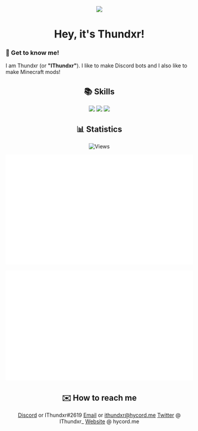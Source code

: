 <div align="center">
  <img src="https://cdn.discordapp.com/avatars/694604709591384226/8a79faece8c9c7a9a82b078c7da86982.webp?size=128">
  <h1>Hey, it's Thundxr!</h1>
</div>

<h3>👋 Get to know me!</h3>
<p>I am Thundxr (or <strong>"IThundxr"</strong>). I like to make Discord bots and I also like to make Minecraft mods!</p>

<div align="center">
  <h2>📚 Skills</h2>
  <img src="https://github.com/rahul-jha98/README_icons/blob/main/language_and_tools/square/java/java.png">
  <img src="https://github.com/rahul-jha98/README_icons/blob/main/language_and_tools/square/javascript/javascript.png">
  <img src="https://github.com/rahul-jha98/README_icons/blob/main/language_and_tools/square/html/html.png">
</div>

<div align="center">
  <h2>📊 Statistics</h2>
  
  ![Views](https://komarev.com/ghpvc/?username=IThundxr&style=flat-square&color=ff69b4)

  ![Github Stats](https://github.com/IThundxr/github-stats/blob/master/generated/overview.svg)
  
  ![Top Langs](https://github.com/IThundxr/github-stats/blob/master/generated/languages.svg)
</div>

<div align="center">
  <h2>✉️ How to reach me</h2>
  
[Discord](https://discord.com/users/694604709591384226) or IThundxr#2619
[Email](mailto:ithundxr@hycord.me) or ithundxr@hycord.me
[Twitter](https://twitter.com/IThundxr_) @ IThundxr_
[Website](https://hycord.me) @ hycord.me
</div>
